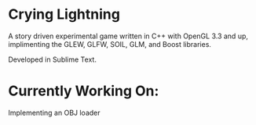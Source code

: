 Crying Lightning
================

A story driven experimental game written in C++ with OpenGL 3.3 and up, implimenting the GLEW, GLFW, SOIL, GLM, and Boost libraries.

Developed in Sublime Text.

Currently Working On:
================

Implementing an OBJ loader